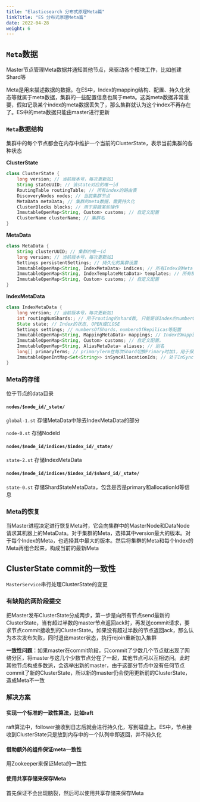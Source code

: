 ```yaml
---
title: "Elasticsearch 分布式原理Meta篇"
linkTitle: "ES 分布式原理Meta篇"
date: 2022-04-28
weight: 6
---
```


## `Meta`数据

Master节点管理Meta数据并通知其他节点，来驱动各个模块工作，比如创建Shard等

Meta是用来描述数据的数据。在ES中，Index的mapping结构、配置、持久化状态等就属于meta数据，集群的一些配置信息也属于meta。这类meta数据非常重要，假如记录某个index的meta数据丢失了，那么集群就认为这个index不再存在了。ES中的meta数据只能由master进行更新

### `Meta`数据结构

集群中的每个节点都会在内存中维护一个当前的ClusterState，表示当前集群的各种状态

**ClusterState**
```java
class ClusterState {
    long version; // 当前版本号，每次更新加1
    String stateUUID; // 该state对应的唯一id
    RoutingTable routingTable; // 所有index的路由表
    DiscoveryNodes nodes; // 当前集群节点
    MetaData metaData; // 集群的meta数据，需要持久化
    ClusterBlocks blocks; // 用于屏蔽某些操作
    ImmutableOpenMap<String, Custom> customs; // 自定义配置
    ClusterName clusterName; // 集群名
}
```

**MetaData**
```java
class MetaData {
    String clusterUUID; // 集群的唯一id
    long version; // 当前版本号，每次更新加1
    Settings persistentSettings; // 持久化的集群设置
    ImmutableOpenMap<String, IndexMetaData> indices; // 所有Index的Meta
    ImmutableOpenMap<String, IndexTemplateMetaData> templates; // 所有模版的Meta
    ImmutableOpenMap<String, Custom> customs; // 自定义配置
}
```

**IndexMetaData**
```java
class IndexMetaData {
    long version; // 当前版本号，每次更新加1
    int routingNumShards:; // 用于routing的shard数, 只能是该Index的numberOfShards的倍数，用于split
    State state; // Index的状态, OPEN或CLOSE
    Settings settings; // numbersOfShards，numbersOfRepilicas等配置
    ImmutableOpenMap<String, MappingMetaData> mappings; // Index的mapping
    ImmutableOpenMap<String, Custom> customs; // 自定义配置。
    ImmutableOpenMap<String, AliasMetaData> aliases; // 别名
    long[] primaryTerms; // primaryTerm在每次Shard切换Primary时加1，用于保序
    ImmutableOpenIntMap<Set<String>> inSyncAllocationIds; // 处于InSync状态的AllocationId，用于保证数据一致性
}
```

### Meta的存储

位于节点的data目录

#### `nodes/$node_id/_state/`

`global-1.st` 存储MetaData中除去IndexMetaData的部分

`node-0.st` 存储NodeId

#### `nodes/$node_id/indices/$index_id/_state/`

`state-2.st` 存储IndexMetaData

#### `nodes/$node_id/indices/$index_id/$shard_id/_state/`

`state-0.st` 存储ShardStateMetaData，包含是否是primary和allocationId等信息


### Meta的恢复

当Master进程决定进行恢复Meta时，它会向集群中的MasterNode和DataNode请求其机器上的MetaData。对于集群的Meta，选择其中version最大的版本。对于每个Index的Meta，也选择其中最大的版本。然后将集群的Meta和每个Index的Meta再组合起来，构成当前的最新Meta

## ClusterState commit的一致性

`MasterService`串行处理ClusterState的变更

### 有缺陷的两阶段提交

把Master发布ClusterState分成两步，第一步是向所有节点send最新的ClusterState，当有超过半数的master节点返回ack时，再发送commit请求，要求节点commit接收到的ClusterState。如果没有超过半数的节点返回ack，那么认为本次发布失败，同时退出master状态，执行rejoin重新加入集群

**一致性问题**：如果master在commit阶段，只commit了少数几个节点就出现了网络分区，将master与这几个少数节点分在了一起，其他节点可以互相访问。此时其他节点构成多数派，会选举出新的master，由于这部分节点中没有任何节点commit了新的ClusterState，所以新的master仍会使用更新前的ClusterState，造成Meta不一致

### 解决方案

#### 实现一个标准的一致性算法，比如raft

raft算法中，follower接收到日志后就会进行持久化，写到磁盘上。ES中，节点接收到ClusterState只是放到内存中的一个队列中即返回，并不持久化

#### 借助额外的组件保证meta一致性

用Zookeeper来保证Meta的一致性

#### 使用共享存储来保存Meta

首先保证不会出现脑裂，然后可以使用共享存储来保存Meta

